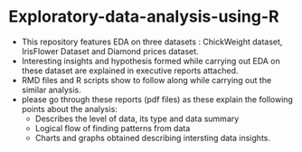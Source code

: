 # Exploratory-data-analysis-using-R
- This repository features EDA on three datasets : ChickWeight dataset, IrisFlower Dataset and Diamond prices dataset.
- Interesting insights and hypothesis formed while carrying out EDA on these dataset are explained in executive reports attached.
- RMD files and R scripts show to follow along while carrying out the similar analysis.
- please go through these reports (pdf files) as these explain the following points about the analysis:
    - Describes the level of data, its type and data summary
    - Logical flow of finding patterns from data
    - Charts and graphs obtained describing intersting data insights.
    

